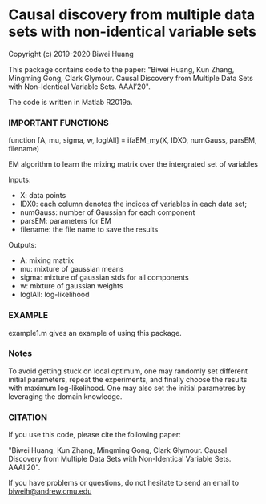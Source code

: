 # Causal discovery from multiple data sets with non-identical variable sets

Copyright (c) 
 2019-2020 Biwei Huang

This package contains code to the paper:
"Biwei Huang, Kun Zhang, Mingming Gong, Clark Glymour. Causal Discovery from Multiple Data Sets with Non-Identical Variable Sets. AAAI’20".

The code is written in Matlab R2019a.


### IMPORTANT FUNCTIONS
function [A, mu, sigma, w, loglAll] = ifaEM_my(X, IDX0, numGauss, parsEM, filename)

EM algorithm to learn the mixing matrix over the intergrated set of variables

Inputs:
  *  X: data points
  *  IDX0: each column denotes the indices of variables in each data set; 
  *  numGauss: number of Gaussian for each component
  *  parsEM: parameters for EM
  *  filename: the file name to save the results

Outputs:
  *  A: mixing matrix
  *  mu: mixture of gaussian means
  *  sigma: mixture of gaussian stds for all components
  *  w: mixture of gaussian weights
  *  loglAll: log-likelihood



### EXAMPLE
example1.m gives an example of using this package.

### Notes
To avoid getting stuck on local optimum, one may randomly set different initial parameters, repeat the experiments, and finally choose the results with maximum log-likelihood. One may also set the initial parametres by leveraging the domain knowledge.


### CITATION
If you use this code, please cite the following paper:

"Biwei Huang, Kun Zhang, Mingming Gong, Clark Glymour. Causal Discovery from Multiple Data Sets with Non-Identical Variable Sets. AAAI’20".


If you have problems or questions, do not hesitate to send an email to biweih@andrew.cmu.edu

